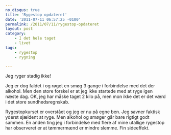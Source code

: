 ```yaml
---
no_disqus: true
title: 'Rygestop opdateret'
date: '2011-07-11 06:57:25 -0100'
permalink: /2011/07/11/rygestop-opdateret
layout: post
category:
    - I det hele taget
    - livet
tags:
    - rygestop
    - rygning

---
```

Jeg ryger stadig ikke!

Jeg er dog faldet i og røget en smøg 3 gange i forbindelse med det der alkohol. Men den store forskel er at jeg ikke startede med at ryge igen næste dag. OK, jeg har måske taget 2 kilo på, men mon ikke det er det værd i det store sundhedsregnskab.

Rygestopkurset er overstået og jeg er nu på egne ben. Jeg savner faktisk yderst sjældent at ryge. Men alkohol og smøger går bare rigtigt godt sammen. En anden ting jeg i forbindelse med flere af mine utallige rygestop har observeret er at tømmermænd er mindre slemme. Fin sideeffekt.
